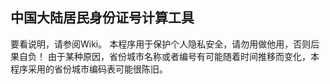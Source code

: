 中国大陆居民身份证号计算工具
-----------------------
要看说明，请参阅Wiki。
本程序用于保护个人隐私安全，请勿用做他用，否则后果自负！
由于某种原因，省份城市名称或者编号有可能随着时间推移而变化，本程序采用的省份城市编码表可能很陈旧。
